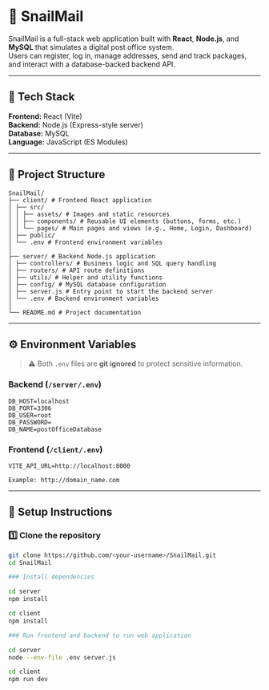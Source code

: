 # 🐌 SnailMail

SnailMail is a full-stack web application built with **React**, **Node.js**, and **MySQL** that simulates a digital post office system.  
Users can register, log in, manage addresses, send and track packages, and interact with a database-backed backend API.

---

## 🚀 Tech Stack

**Frontend:** React (Vite)  
**Backend:** Node.js (Express-style server)  
**Database:** MySQL  
**Language:** JavaScript (ES Modules)

---

## 📁 Project Structure

```
SnailMail/
├── client/ # Frontend React application
│ ├── src/
│ │ ├── assets/ # Images and static resources
│ │ ├── components/ # Reusable UI elements (buttons, forms, etc.)
│ │ └── pages/ # Main pages and views (e.g., Home, Login, Dashboard)
│ ├── public/
│ └── .env # Frontend environment variables
│
├── server/ # Backend Node.js application
│ ├── controllers/ # Business logic and SQL query handling
│ ├── routers/ # API route definitions
│ ├── utils/ # Helper and utility functions
│ ├── config/ # MySQL database configuration
│ ├── server.js # Entry point to start the backend server
│ └── .env # Backend environment variables
│
└── README.md # Project documentation
```
---

## ⚙️ Environment Variables

> ⚠️ Both `.env` files are **git ignored** to protect sensitive information.

### Backend (`/server/.env`)
```
DB_HOST=localhost
DB_PORT=3306
DB_USER=root
DB_PASSWORD=
DB_NAME=postOfficeDatabase
```
### Frontend (`/client/.env`)
```
VITE_API_URL=http://localhost:8000

Example: http://domain_name.com
```
---

## 🧠 Setup Instructions

### 1️⃣ Clone the repository
```bash
git clone https://github.com/<your-username>/SnailMail.git
cd SnailMail

### Install dependencies

cd server
npm install

cd client
npm install

### Run frontend and backend to run web application

cd server
node --env-file .env server.js

cd client
npm run dev
